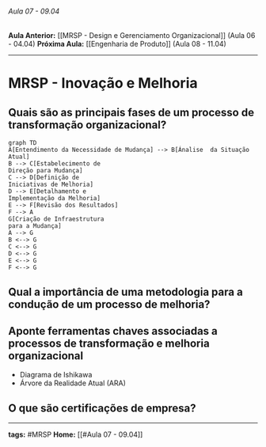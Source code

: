  ###### Aula 07 - 09.04
**Aula Anterior:** [[MRSP - Design e Gerenciamento Organizacional]] (Aula 06 - 04.04)
**Próxima Aula:** [[Engenharia de Produto]] (Aula 08 - 11.04)

---
# MRSP - Inovação e Melhoria
## Quais são as principais fases de um processo de transformação organizacional?
```mermaid
graph TD
A[Entendimento da Necessidade de Mudança] --> B[Ánalise  da Situação Atual]
B --> C[Estabelecimento de 
Direção para Mudança]
C --> D[Definição de 
Iniciativas de Melhoria]
D --> E[Detalhamento e 
Implementação da Melhoria]
E --> F[Revisão dos Resultados]
F --> A
G[Criação de Infraestrutura 
para a Mudança]
A --> G
B <--> G
C <--> G
D <--> G
E <--> G
F <--> G
```

## Qual a importância de uma metodologia para a condução de um processo de melhoria?


## Aponte ferramentas chaves associadas a processos de  transformação e melhoria organizacional
- Diagrama de Ishikawa
- Árvore da Realidade Atual (ARA)

## O que são certificações de empresa?



---
**tags:** #MRSP 
**Home:** [[#Aula 07 - 09.04]]